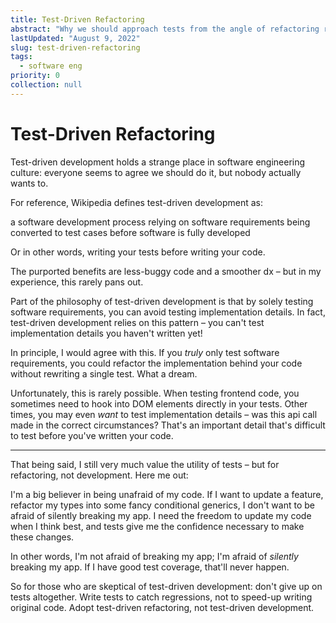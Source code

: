 ```yaml
---
title: Test-Driven Refactoring
abstract: "Why we should approach tests from the angle of refactoring rather than development."
lastUpdated: "August 9, 2022"
slug: test-driven-refactoring
tags:
  - software eng
priority: 0
collection: null
---
```


# Test-Driven Refactoring

Test-driven development holds a strange place in software engineering culture: everyone seems to agree we should do it, but nobody actually wants to.

For reference, Wikipedia defines test-driven development as:

<div data-daisy="alert">
a software development process relying on software requirements being converted to test cases before software is fully developed
</div>

Or in other words, writing your tests before writing your code.

The purported benefits are less-buggy code and a smoother dx – but in my experience, this rarely pans out.

Part of the philosophy of test-driven development is that by solely testing software requirements, you can avoid testing implementation details. In fact, test-driven development relies on this pattern – you can't test implementation details you haven't written yet!

In principle, I would agree with this. If you _truly_ only test software requirements, you could refactor the implementation behind your code without rewriting a single test. What a dream.

Unfortunately, this is rarely possible. When testing frontend code, you sometimes need to hook into DOM elements directly in your tests. Other times, you may even _want_ to test implementation details – was this api call made in the correct circumstances? That's an important detail that's difficult to test before you've written your code.

---

That being said, I still very much value the utility of tests – but for refactoring, not development. Here me out:

I'm a big believer in being unafraid of my code. If I want to update a feature, refactor my types into some fancy conditional generics, I don't want to be afraid of silently breaking my app. I need the freedom to update my code when I think best, and tests give me the confidence necessary to make these changes.

In other words, I'm not afraid of breaking my app; I'm afraid of _silently_ breaking my app. If I have good test coverage, that'll never happen.

So for those who are skeptical of test-driven development: don't give up on tests altogether. Write tests to catch regressions, not to speed-up writing original code. Adopt test-driven refactoring, not test-driven development.
